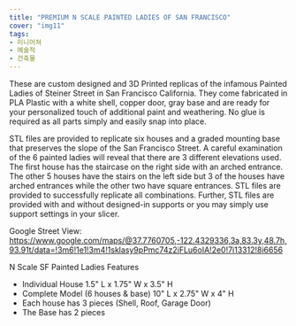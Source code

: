 ```yaml
---
title: "PREMIUM N SCALE PAINTED LADIES OF SAN FRANCISCO"
cover: "img11"
tags:
- 미니어쳐
- 예술적
- 건축물
---
```

These are custom designed and 3D Printed replicas of the infamous Painted Ladies of Steiner Street in San Francisco California. They come fabricated in PLA Plastic with a white shell, copper door, gray base and are ready for your personalized touch of additional paint and weathering. No glue is required as all parts simply and easily snap into place.

STL files are provided to replicate six houses and a graded mounting base that preserves the slope of the San Francisco Street. A careful examination of the 6 painted ladies will reveal that there are 3 different elevations used. The first house has the staircase on the right side with an arched entrance. The other 5 houses have the stairs on the left side but 3 of the houses have arched entrances while the other two have square entrances. STL files are provided to successfully replicate all combinations. Further, STL files are provided with and without designed-in supports or you may simply use support settings in your slicer.

Google Street View:
https://www.google.com/maps/@37.7760705,-122.4329336,3a,83.3y,48.7h,93.91t/data=!3m6!1e1!3m4!1sklasy9pPmc74z2iFLu6oIA!2e0!7i13312!8i6656

N Scale SF Painted Ladies Features
- Individual House 1.5" L x 1.75" W x 3.5" H
- Complete Model (6 houses & base) 10" L x 2.75" W x 4" H
- Each house has 3 pieces (Shell, Roof, Garage Door)
- The Base has 2 pieces